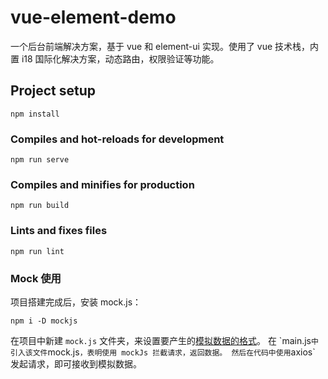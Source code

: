 # vue-element-demo
一个后台前端解决方案，基于 vue 和 element-ui 实现。使用了 vue 技术栈，内置 i18 国际化解决方案，动态路由，权限验证等功能。

## Project setup
```
npm install
```

### Compiles and hot-reloads for development
```
npm run serve
```

### Compiles and minifies for production
```
npm run build
```

### Lints and fixes files
```
npm run lint
```

### Mock 使用
项目搭建完成后，安装 mock.js：
```
npm i -D mockjs
```
在项目中新建 `mock.js` 文件夹，来设置要产生的[模拟数据的格式](./src/mock.js`)。
在 `main.js` 中引入该文件 `mock.js` ，表明使用 mockJs 拦截请求，返回数据。
然后在代码中使用 `axios` 发起请求，即可接收到模拟数据。
